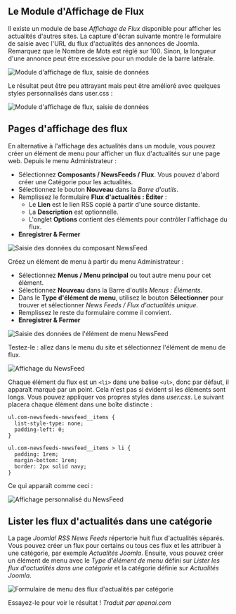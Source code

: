 <!-- Filename: jdocmanual?manual=user&heading=news&filename=news-display.md / Display title: Affichage des Nouvelles -->

## Le Module d'Affichage de Flux

Il existe un module de base *Affichage de Flux* disponible pour afficher les actualités d'autres sites. La capture d'écran suivante montre le formulaire de saisie avec l'URL du flux d'actualités des annonces de Joomla. Remarquez que le Nombre de Mots est réglé sur 100. Sinon, la longueur d'une annonce peut être excessive pour un module de la barre latérale.

![Module d'affichage de flux, saisie de données](../../../en/images/news-feeds/news-joomla-news-form.png)

Le résultat peut être peu attrayant mais peut être amélioré avec quelques styles personnalisés dans user.css :

![Module d'affichage de flux, saisie de données](../../../en/images/news-feeds/news-joomla-news-display.png)

## Pages d'affichage des flux

En alternative à l'affichage des actualités dans un module, vous pouvez créer un élément de menu pour afficher un flux d'actualités sur une page web. Depuis le menu Administrateur :

* Sélectionnez **Composants / NewsFeeds / Flux**. Vous pouvez d'abord créer une Catégorie pour les actualités.
* Sélectionnez le bouton **Nouveau** dans la *Barre d'outils*.
* Remplissez le formulaire **Flux d'actualités : Éditer** :
    - Le **Lien** est le lien RSS copié à partir d'une source distante.
    - La **Description** est optionnelle.
    - L'onglet **Options** contient des éléments pour contrôler l'affichage du flux.
* **Enregistrer & Fermer**

![Saisie des données du composant NewsFeed](../../../en/images/news-feeds/news-feed-data-entry.png)

Créez un élément de menu à partir du menu Administrateur :

* Sélectionnez **Menus / Menu principal** ou tout autre menu pour cet élément.
* Sélectionnez **Nouveau** dans la Barre d'outils *Menus : Éléments*.
* Dans le **Type d'élément de menu**, utilisez le bouton **Sélectionner** pour trouver et sélectionner *News Feeds / Flux d'actualités unique*.
* Remplissez le reste du formulaire comme il convient.
* **Enregistrer & Fermer**

![Saisie des données de l'élément de menu NewsFeed](../../../en/images/news-feeds/news-feed-data-entry.png)

Testez-le : allez dans le menu du site et sélectionnez l'élément de menu de flux.

![Affichage du NewsFeed](../../../en/images/news-feeds/news-feed-display.png)

Chaque élément du flux est un `<li>` dans une balise `<ul>`, donc par défaut, il apparaît marqué par un point. Cela n'est pas si évident si les éléments sont longs. Vous pouvez appliquer vos propres styles dans *user.css*. Le suivant placera chaque élément dans une boîte distincte :

```
ul.com-newsfeeds-newsfeed__items {
  list-style-type: none;
  padding-left: 0;
}

ul.com-newsfeeds-newsfeed__items > li {
  padding: 1rem;
  margin-bottom: 1rem;
  border: 2px solid navy;
}
```

Ce qui apparaît comme ceci :

![Affichage personnalisé du NewsFeed](../../../en/images/news-feeds/news-feed-custom-display.png)

## Lister les flux d'actualités dans une catégorie

La page *Joomla! RSS News Feeds* répertorie huit flux d'actualités séparés. Vous pouvez créer un flux pour certains ou tous ces flux et les attribuer à une catégorie, par exemple *Actualités Joomla*. Ensuite, vous pouvez créer un élément de menu avec le *Type d'élément de menu* défini sur *Lister les flux d'actualités dans une catégorie* et la catégorie définie sur *Actualités Joomla*.

![Formulaire de menu des flux d'actualités par catégorie](../../../en/images/news-feeds/news-feed-menu-category-form.png)

Essayez-le pour voir le résultat !
*Traduit par openai.com*

